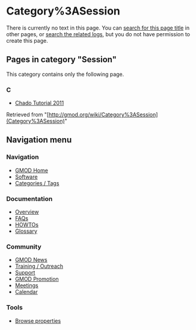 



<span id="top"></span>




# <span dir="auto">Category%3ASession</span>











There is currently no text in this page. You can [search for this page
title](Special%3ASearch/Session "Special%3ASearch/Session") in other pages,
or <span class="plainlinks"><a
href="http://gmod.org/mediawiki/index.php?title=Special:Log&amp;page=Category%3ASession"
class="external text" rel="nofollow">search the related logs</a></span>,
but you do not have permission to create this page.




## Pages in category "Session"

This category contains only the following page.



### C

- [Chado Tutorial 2011](Chado_Tutorial_2011 "Chado Tutorial 2011")





Retrieved from
"[http://gmod.org/wiki/Category%3ASession](Category%3ASession)"





## Navigation menu









### Navigation



- <span id="n-GMOD-Home">[GMOD Home](Main_Page)</span>
- <span id="n-Software">[Software](GMOD_Components)</span>
- <span id="n-Categories-.2F-Tags">[Categories /
  Tags](Categories)</span>




### Documentation



- <span id="n-Overview">[Overview](Overview)</span>
- <span id="n-FAQs">[FAQs](Category%3AFAQ)</span>
- <span id="n-HOWTOs">[HOWTOs](Category%3AHOWTO)</span>
- <span id="n-Glossary">[Glossary](Glossary)</span>




### Community



- <span id="n-GMOD-News">[GMOD News](GMOD_News)</span>
- <span id="n-Training-.2F-Outreach">[Training /
  Outreach](Training_and_Outreach)</span>
- <span id="n-Support">[Support](Support)</span>
- <span id="n-GMOD-Promotion">[GMOD Promotion](GMOD_Promotion)</span>
- <span id="n-Meetings">[Meetings](Meetings)</span>
- <span id="n-Calendar">[Calendar](Calendar)</span>




### Tools

- <span id="t-smwbrowselink"><a href="Special%3ABrowse/Category%3ASession" rel="smw-browse">Browse
  properties</a></span>





<!-- -->




